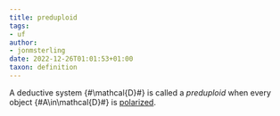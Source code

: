 ```yaml
---
title: preduploid
tags:
- uf
author:
- jonmsterling
date: 2022-12-26T01:01:53+01:00
taxon: definition
---
```


A deductive system {#\mathcal{D}#} is called a *preduploid* when every object {#A\in\mathcal{D}#} is [polarized](jms-0045).
